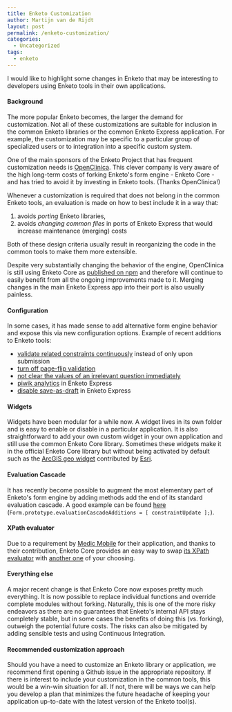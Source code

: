 ```yaml
---
title: Enketo Customization
author: Martijn van de Rijdt
layout: post
permalink: /enketo-customization/
categories:
  - Uncategorized
tags:
  - enketo
---
```


I would like to highlight some changes in Enketo that may be interesting to developers using Enketo tools in their own applications.


#### Background

The more popular Enketo becomes, the larger the demand for customization. Not all of these customizations are suitable for inclusion in the common Enketo libraries or the common Enketo Express application. For example, the customization may be specific to a particular group of specialized users or to integration into a specific custom system. 

One of the main sponsors of the Enketo Project that has frequent customization needs is [OpenClinica](https://www.openclinica.com). This clever company is very aware of the high long-term costs of forking Enketo's form engine - Enketo Core - and has tried to avoid it by investing in Enketo tools. (Thanks OpenClinica!)

Whenever a customization is required that does not belong in the common Enketo tools, an evaluation is made on how to best include it in a way that:

1. avoids _porting_ Enketo libraries, 
2. avoids _changing common files_ in ports of Enketo Express that would increase maintenance (merging) costs

Both of these design criteria usually result in reorganizing the code in the common tools to make them more extensible. 

Despite very substantially changing the behavior of the engine, OpenClinica is still using Enketo Core as [published on npm](https://www.npmjs.com/package/enketo-core) and therefore will continue to easily benefit from all the ongoing improvements made to it. Merging changes in the main Enketo Express app into their port is also usually painless.


#### Configuration

In some cases, it has made sense to add alternative form engine behavior and expose this via new configuration options. Example of recent additions to Enketo tools:

* [validate related constraints continuously](https://github.com/enketo/enketo-core#validatecontinuously) instead of only upon submission
* [turn off page-flip validation](https://github.com/enketo/enketo-core#validatepage)
* [not clear the values of an irrelevant question immediately](https://github.com/enketo/enketo-core#behaviour-of-skip-logic)
* [piwik analytics](https://github.com/kobotoolbox/enketo-express/blob/master/config/README.md#piwik) in Enketo Express
* [disable save-as-draft](https://github.com/kobotoolbox/enketo-express/blob/master/config/README.md#disable-save-as-draft) in Enketo Express


#### Widgets

Widgets have been modular for a while now. A widget lives in its own folder and is easy to enable or disable in a particular application. It is also straightforward to add your own custom widget in your own application and still use the common Enketo Core library. Sometimes these widgets make it in the official Enketo Core library but without being activated by default such as the [ArcGIS geo widget](https://github.com/enketo/enketo-core/tree/master/src/widget/geo-esri) contributed by [Esri](https://survey123.arcgis.com/).


#### Evaluation Cascade

It has recently become possible to augment the most elementary part of Enketo's form engine by adding methods add the end of its standard evaluation cascade. A good example can be found [here](https://github.com/OpenClinica/enketo-express-oc/blob/master/public/js/src/module/Form.js) (`Form.prototype.evaluationCascadeAdditions = [ constraintUpdate ];`).


#### XPath evaluator

Due to a requirement by [Medic Mobile](https://medicmobile.org/) for their application, and thanks to their contribution, Enketo Core provides an easy way to swap [its XPath evaluator](https://github.com/enketo/enketo-xpathjs) with [another one](https://github.com/medic/openrosa-xpath-evaluator) of your choosing.


#### Everything else

A major recent change is that Enketo Core now exposes pretty much everything. It is now possible to replace individual functions and override complete modules without forking. Naturally, this is one of the more risky endeavors as there are no guarantees that Enketo's internal API stays completely stable, but in some cases the benefits of doing this (vs. forking), outweigh the potential future costs. The risks can also be mitigated by adding sensible tests and using Continuous Integration.


#### Recommended customization approach

Should you have a need to customize an Enketo library or application, we recommend first opening a Github issue in the appropriate repository. If there is interest to include your customization in the common tools, this would be a win-win situation for all. If not, there will be ways we can help you develop a plan that minimizes the future headache of keeping your application up-to-date with the latest version of the Enketo tool(s).


